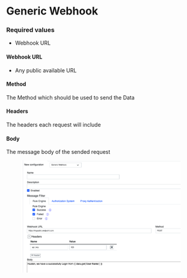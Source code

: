 # Generic Webhook

### Required values

* Webhook URL

#### Webhook URL

* Any public available URL

#### Method

The Method which should be used to send the Data

#### Headers

The headers each request will include

#### Body

The message body of the sended request

<figure><img src="../../../.gitbook/assets/image (35).png" alt=""><figcaption></figcaption></figure>

